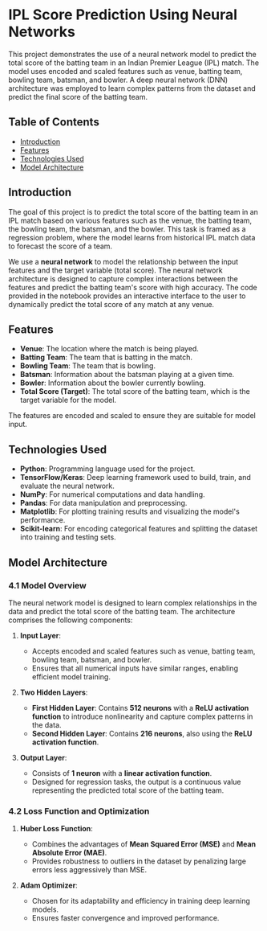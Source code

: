 # IPL Score Prediction Using Neural Networks

This project demonstrates the use of a neural network model to predict the total score of the batting team in an Indian Premier League (IPL) match. The model uses encoded and scaled features such as venue, batting team, bowling team, batsman, and bowler. A deep neural network (DNN) architecture was employed to learn complex patterns from the dataset and predict the final score of the batting team.

## Table of Contents

- [Introduction](#introduction)
- [Features](#features)
- [Technologies Used](#technologies-used)
- [Model Architecture](#model-architecture)



## Introduction

The goal of this project is to predict the total score of the batting team in an IPL match based on various features such as the venue, the batting team, the bowling team, the batsman, and the bowler. This task is framed as a regression problem, where the model learns from historical IPL match data to forecast the score of a team.

We use a **neural network** to model the relationship between the input features and the target variable (total score). The neural network architecture is designed to capture complex interactions between the features and predict the batting team's score with high accuracy. The code provided in the notebook provides an interactive interface to the user to dynamically predict the total score of any match at any venue.

## Features

- **Venue**: The location where the match is being played.
- **Batting Team**: The team that is batting in the match.
- **Bowling Team**: The team that is bowling.
- **Batsman**: Information about the batsman playing at a given time.
- **Bowler**: Information about the bowler currently bowling.
- **Total Score (Target)**: The total score of the batting team, which is the target variable for the model.

The features are encoded and scaled to ensure they are suitable for model input.

## Technologies Used

- **Python**: Programming language used for the project.
- **TensorFlow/Keras**: Deep learning framework used to build, train, and evaluate the neural network.
- **NumPy**: For numerical computations and data handling.
- **Pandas**: For data manipulation and preprocessing.
- **Matplotlib**: For plotting training results and visualizing the model's performance.
- **Scikit-learn**: For encoding categorical features and splitting the dataset into training and testing sets.
## Model Architecture

### 4.1 Model Overview

The neural network model is designed to learn complex relationships in the data and predict the total score of the batting team. The architecture comprises the following components:

1. **Input Layer**: 
   - Accepts encoded and scaled features such as venue, batting team, bowling team, batsman, and bowler.
   - Ensures that all numerical inputs have similar ranges, enabling efficient model training.

2. **Two Hidden Layers**:
   - **First Hidden Layer**: Contains **512 neurons** with a **ReLU activation function** to introduce nonlinearity and capture complex patterns in the data.
   - **Second Hidden Layer**: Contains **216 neurons**, also using the **ReLU activation function**.

3. **Output Layer**:
   - Consists of **1 neuron** with a **linear activation function**.
   - Designed for regression tasks, the output is a continuous value representing the predicted total score of the batting team.

### 4.2 Loss Function and Optimization

1. **Huber Loss Function**:
   - Combines the advantages of **Mean Squared Error (MSE)** and **Mean Absolute Error (MAE)**.
   - Provides robustness to outliers in the dataset by penalizing large errors less aggressively than MSE.

2. **Adam Optimizer**:
   - Chosen for its adaptability and efficiency in training deep learning models.
   - Ensures faster convergence and improved performance.

